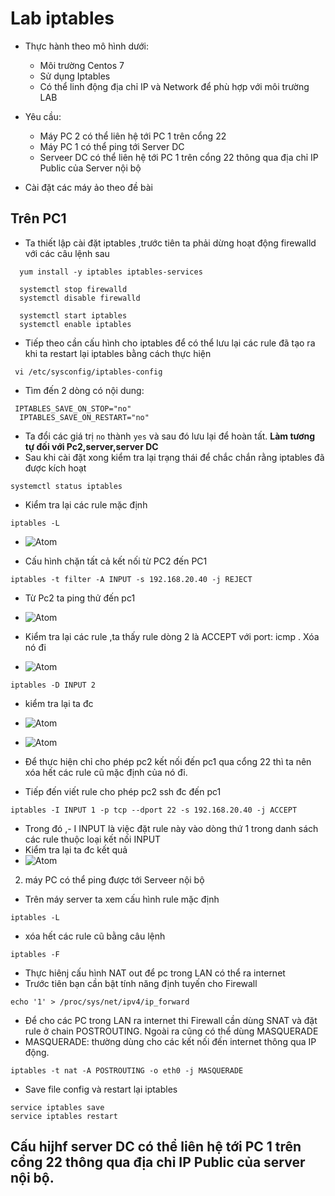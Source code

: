 

# Lab iptables # 
- Thực hành theo mô hình dưới: 
  - Môi trường Centos 7 
  - Sử dụng Iptables 
  - Có thể linh động địa chỉ IP và Network để phù hợp với môi trường LAB 

- Yêu cầu:
  - Máy PC 2 có thể liên hệ tới PC 1 trên cổng 22 
  - Máy PC 1 có thể ping tới Server DC 
  - Serveer DC có thể liên hệ tới PC 1 trên cổng 22 thông qua địa chỉ IP Public của Server nội bộ 
  
- Cài đặt các máy ảo theo đề bài 
## Trên PC1 ## 
- Ta thiết lập cài đặt iptables ,trước tiên ta phải dừng hoạt động firewalld với các câu lệnh sau 
``` 
  yum install -y iptables iptables-services

  systemctl stop firewalld
  systemctl disable firewalld

  systemctl start iptables
  systemctl enable iptables
```
- Tiếp theo cần cấu hình cho iptables để có thể lưu lại các rule đã tạo ra khi ta restart lại iptables bằng cách thực hiện 
```
 vi /etc/sysconfig/iptables-config
```
- Tìm đến 2 dòng có nội dung: 
```
 IPTABLES_SAVE_ON_STOP="no"
  IPTABLES_SAVE_ON_RESTART="no"
```
- Ta đổi các giá trị `no` thành `yes` và sau đó lưu lại để hoàn tất. **Làm tương tự đối với Pc2,server,server DC** 
- Sau khi cài đặt xong kiểm tra lại trạng thái để chắc chắn rằng iptables đã được kích hoạt 
```
systemctl status iptables
```
- Kiểm tra lại các rule mặc định 
```
iptables -L 
``` 
- ![Atom](https://i.imgur.com/8SApGQq.png)

- Cấu hình chặn tất cả kết nối từ PC2 đến PC1
```
iptables -t filter -A INPUT -s 192.168.20.40 -j REJECT
```
- Từ Pc2 ta ping thử đến pc1 
- ![Atom](https://i.imgur.com/yfSL7Fn.png)

- Kiểm tra lại các rule ,ta thấy rule dòng 2 là ACCEPT với port: icmp . Xóa nó đi 
- ![Atom](https://i.imgur.com/x7wzZSb.png)

```
iptables -D INPUT 2 
```
- kiểm tra lại ta đc 
- ![Atom](https://i.imgur.com/unLIC2d.png)
- ![Atom](https://i.imgur.com/b8kZU5A.png)

- Để thực hiện chỉ cho phép pc2 kết nối đến pc1 qua cổng 22 thì ta nên xóa hết các rule cũ mặc định của nó đi. 
- Tiếp đến viết rule cho phép pc2 ssh đc đến pc1 
```
iptables -I INPUT 1 -p tcp --dport 22 -s 192.168.20.40 -j ACCEPT
```
- Trong đó ,- I INPUT là việc đặt rule này vào dòng thứ 1 trong danh sách các rule thuộc loại kết nối INPUT
- Kiểm tra lại ta đc kết quả 
- ![Atom](https://i.imgur.com/c8Lm2Ns.png)

2. máy PC có thể ping được tới Serveer nội bộ 
- Trên máy server ta xem cấu hình rule mặc định 
```
iptables -L 
```
- xóa hết các rule cũ bằng câu lệnh 
```
iptables -F
```
- Thực hiênj cấu hình NAT out để pc trong LAN có thể ra internet 
- Trước tiên bạn cần bật tính năng định tuyến cho Firewall
```
echo '1' > /proc/sys/net/ipv4/ip_forward
```
- Để cho các PC trong LAN ra internet thi Firewall cần dùng SNAT và đặt rule ở chain POSTROUTING. Ngoài ra cũng có thể dùng MASQUERADE
- MASQUERADE: thường dùng cho các kết nối đến internet thông qua IP động. 
```
iptables -t nat -A POSTROUTING -o eth0 -j MASQUERADE
```
- Save file config và restart lại iptables 
```
service iptables save
service iptables restart
```

## Cấu hijhf server DC có thể liên hệ tới PC 1 trên cổng 22 thông qua địa chỉ IP Public của server nội bộ. 









  